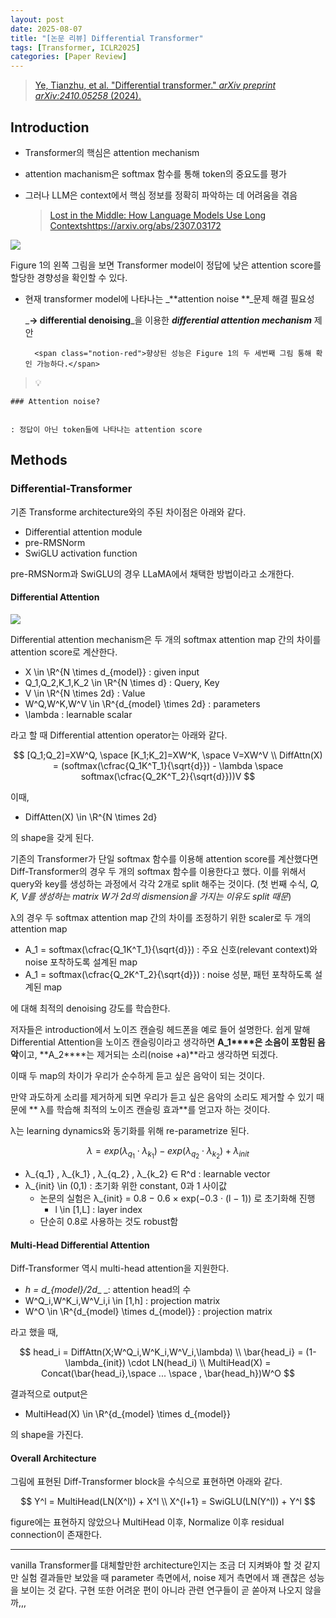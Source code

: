 ```yaml
---
layout: post
date: 2025-08-07
title: "[논문 리뷰] Differential Transformer"
tags: [Transformer, ICLR2025]
categories: [Paper Review]
---
```


> [Ye, Tianzhu, et al. "Differential transformer." ](https://arxiv.org/abs/2410.05258)[_arXiv preprint arXiv:2410.05258_](https://arxiv.org/abs/2410.05258)[ (2024).](https://arxiv.org/abs/2410.05258)



## Introduction

- Transformer의 핵심은 attention mechanism
- attention machanism은 softmax 함수를 통해 token의 중요도를 평가
- 그러나 LLM은 context에서 핵심 정보를 정확히 파악하는 데 어려움을 겪음

	> [Lost in the Middle: How Language Models Use Long Contextshttps://arxiv.org/abs/2307.03172](https://arxiv.org/abs/2307.03172)


![](https://prod-files-secure.s3.us-west-2.amazonaws.com/542b861c-36a8-4051-84e5-8804b6728dba/9083ea56-691a-4752-ae26-47f403431ac8/image.png?X-Amz-Algorithm=AWS4-HMAC-SHA256&X-Amz-Content-Sha256=UNSIGNED-PAYLOAD&X-Amz-Credential=ASIAZI2LB466U2Q6MVKI%2F20250827%2Fus-west-2%2Fs3%2Faws4_request&X-Amz-Date=20250827T040107Z&X-Amz-Expires=3600&X-Amz-Security-Token=IQoJb3JpZ2luX2VjECsaCXVzLXdlc3QtMiJIMEYCIQCEKYGxu7IwNcBmDnQ7twvu23IcLSDtdxcmzviO1nmuiQIhAPNQwSES6dJLIdjOK1yWgxjfWjROCTmb3B8lNLBYBs5iKogECIT%2F%2F%2F%2F%2F%2F%2F%2F%2F%2FwEQABoMNjM3NDIzMTgzODA1IgwmkiN5WrDjHtWj7LEq3AP%2BMy%2BDPK7EFd0gwyF5C2PMpgsjzv1UCbx%2FAiOwMBj7PBkJBCftwHMkbusOFGaoISVSBYtZj%2FVpWdhap6itl84JwUgtskDYncug3IfWR9kYUqF4gINop1neCobvBxDHXW7xWoYJb7UwtV%2FyAAN66d5MMGo9LrbsoToSDiZLp3wMQh0fuXMoV3jeHfdVD0Zaw%2BI92kuJUgos9s%2BWKlNAF2RvQNsl%2FTlbcUq2MaClPoV5soUlc%2FRRM4XU9SfH6vHcmA2x7Wf80jBRk%2FEmb3t2XKes8%2BJTmRiXJo5yLnfftJxj1FIJJxb0GdC5NEzWWtoABbxgnrZ%2F4dAWZuJKrkSsM4Q2hphk7K9yFBwHFhY8xJhPKVLluIvj0x4%2BNd%2FkXJmikFjft7I2ekAcdUAjzSbCd7rqalZ7Se6PF%2BkTloSwT4qHnyMfQl%2FDxoEUpwxOLQbHX3rZKlV9%2BFxkaA5N9aWybP2d65ILIHgUjPGoqKQ%2BKmkd%2FCHj2ZDmvqsud5%2F0yMSYp8UwGKAQwNsf%2FPvXXVnK5zw7Ub4dFEWAsed%2BtdaF%2F42Fo2McDRmfOdlE1rqkW3JGCWtoUpho%2FgIwh%2B%2BbBGPvDMVy8oF816Y7bUJL0SZLJKKj4Yk7cLGUNNVOhe2lvjDF8LnFBjqkAc3HtD6o3v3ykKojw4GErV90oxYF9uc80itEdcJP6CwP0x46yoIwHW0jym4%2F%2FOKMuWGM6zad0k4%2FCK2ImGgD7hXrsPutvGVyZJPJogq%2BTB8Filk9rddS5psxXWJGjAFbdZy2JG9KAIiaxX%2BgOk27oaXPtgeKlRxXmWPb2CvFPNa9xWtbOM%2FF2MEKrURtre29cIvCs4XW1N0MrcallTtFSLBuncQ5&X-Amz-Signature=87520427bd4b12484d543267369585a50232e80dac5e7ddf882f7a5134b8d48c&X-Amz-SignedHeaders=host&x-amz-checksum-mode=ENABLED&x-id=GetObject)


Figure 1의 왼쪽 그림을 보면 Transformer model이 정답에 낮은 attention score를 할당한 경향성을 확인할 수 있다.

- 현재 transformer model에 나타나는 _**attention noise **_문제 해결 필요성

	_**→ differential denoising**_을 이용한 _**differential attention mechanism**_ 제안


		<span class="notion-red">향상된 성능은 Figure 1의 두 세번째 그림 통해 확인 가능하다.</span>


> 💡 


	### Attention noise?


	: 정답이 아닌 token들에 나타나는 attention score



## Methods



### Differential-Transformer


기존 Transforme architecture와의 주된 차이점은 아래와 같다.

- Differential attention module
- pre-RMSNorm
- SwiGLU activation function

pre-RMSNorm과 SwiGLU의 경우 LLaMA에서 채택한 방법이라고 소개한다.



#### Differential Attention


![](https://prod-files-secure.s3.us-west-2.amazonaws.com/542b861c-36a8-4051-84e5-8804b6728dba/116d70b2-1963-4810-9167-f4c7d8a06e8f/image.png?X-Amz-Algorithm=AWS4-HMAC-SHA256&X-Amz-Content-Sha256=UNSIGNED-PAYLOAD&X-Amz-Credential=ASIAZI2LB466U2Q6MVKI%2F20250827%2Fus-west-2%2Fs3%2Faws4_request&X-Amz-Date=20250827T040107Z&X-Amz-Expires=3600&X-Amz-Security-Token=IQoJb3JpZ2luX2VjECsaCXVzLXdlc3QtMiJIMEYCIQCEKYGxu7IwNcBmDnQ7twvu23IcLSDtdxcmzviO1nmuiQIhAPNQwSES6dJLIdjOK1yWgxjfWjROCTmb3B8lNLBYBs5iKogECIT%2F%2F%2F%2F%2F%2F%2F%2F%2F%2FwEQABoMNjM3NDIzMTgzODA1IgwmkiN5WrDjHtWj7LEq3AP%2BMy%2BDPK7EFd0gwyF5C2PMpgsjzv1UCbx%2FAiOwMBj7PBkJBCftwHMkbusOFGaoISVSBYtZj%2FVpWdhap6itl84JwUgtskDYncug3IfWR9kYUqF4gINop1neCobvBxDHXW7xWoYJb7UwtV%2FyAAN66d5MMGo9LrbsoToSDiZLp3wMQh0fuXMoV3jeHfdVD0Zaw%2BI92kuJUgos9s%2BWKlNAF2RvQNsl%2FTlbcUq2MaClPoV5soUlc%2FRRM4XU9SfH6vHcmA2x7Wf80jBRk%2FEmb3t2XKes8%2BJTmRiXJo5yLnfftJxj1FIJJxb0GdC5NEzWWtoABbxgnrZ%2F4dAWZuJKrkSsM4Q2hphk7K9yFBwHFhY8xJhPKVLluIvj0x4%2BNd%2FkXJmikFjft7I2ekAcdUAjzSbCd7rqalZ7Se6PF%2BkTloSwT4qHnyMfQl%2FDxoEUpwxOLQbHX3rZKlV9%2BFxkaA5N9aWybP2d65ILIHgUjPGoqKQ%2BKmkd%2FCHj2ZDmvqsud5%2F0yMSYp8UwGKAQwNsf%2FPvXXVnK5zw7Ub4dFEWAsed%2BtdaF%2F42Fo2McDRmfOdlE1rqkW3JGCWtoUpho%2FgIwh%2B%2BbBGPvDMVy8oF816Y7bUJL0SZLJKKj4Yk7cLGUNNVOhe2lvjDF8LnFBjqkAc3HtD6o3v3ykKojw4GErV90oxYF9uc80itEdcJP6CwP0x46yoIwHW0jym4%2F%2FOKMuWGM6zad0k4%2FCK2ImGgD7hXrsPutvGVyZJPJogq%2BTB8Filk9rddS5psxXWJGjAFbdZy2JG9KAIiaxX%2BgOk27oaXPtgeKlRxXmWPb2CvFPNa9xWtbOM%2FF2MEKrURtre29cIvCs4XW1N0MrcallTtFSLBuncQ5&X-Amz-Signature=7488b5a8d9ee3c0c7b9a60c9ccd9f34918bfad315ec26297dff2834c1d00bace&X-Amz-SignedHeaders=host&x-amz-checksum-mode=ENABLED&x-id=GetObject)


Differential attention mechanism은 두 개의 softmax attention map 간의 차이를 attention score로 계산한다.

- X \in \R^{N \times d\_{model}} : given input
- Q\_1,Q\_2,K\_1,K\_2 \in \R^{N \times d} : Query, Key
- V \in \R^{N \times 2d} : Value
- W^Q,W^K,W^V \in \R^{d\_{model} \times 2d} : parameters
- \lambda : learnable scalar

라고 할 때 Differential attention operator는 아래와 같다.


$$
[Q_1;Q_2]=XW^Q, \space [K_1;K_2]=XW^K, \space V=XW^V \\
DiffAttn(X) = (softmax(\cfrac{Q_1K^T_1}{\sqrt{d}}) - \lambda \space softmax(\cfrac{Q_2K^T_2}{\sqrt{d}}))V
$$


이때,

- DiffAtten(X) \in \R^{N \times 2d}

의 shape을 갖게 된다.


기존의 Transformer가 단일 softmax 함수를 이용해 attention score를 계산했다면 Diff-Transformer의 경우 두 개의 softmax 함수를 이용한다고 했다. 이를 위해서 query와 key를 생성하는 과정에서 각각 2개로 split 해주는 것이다. <span class="notion-red">(첫 번째 수식, </span><span class="notion-red">_Q, K, V를 생성하는 matrix W가 2d의 dismension을 가지는 이유도 split 때문_</span><span class="notion-red">)</span>


 λ의 경우 두 softmax attention map 간의 차이를 조정하기 위한 scaler로 두 개의 attention map

- A\_1 = softmax(\cfrac{Q\_1K^T\_1}{\sqrt{d}}) : 주요 신호(relevant context)와 noise 포착하도록 설계된 map
- A\_1 = softmax(\cfrac{Q\_2K^T\_2}{\sqrt{d}}) : noise 성분, 패턴 포착하도록 설계된 map 

에 대해 최적의 denoising 강도를 학습한다.


저자들은 introduction에서 노이즈 캔슬링 헤드폰을 예로 들어 설명한다. 쉽게 말해 Differential Attention을 노이즈 캔슬링이라고 생각하면 **A\_1****은 소음이 포함된 음악**이고, **A\_2****는 제거되는 소리(noise +a)**라고 생각하면 되겠다. 


이때 두 map의 차이가 우리가 순수하게 듣고 싶은 음악이 되는 것이다. 


만약 과도하게 소리를 제거하게 되면 우리가 듣고 싶은 음악의 소리도 제거할 수 있기 때문에 ** λ를 학습해 최적의 노이즈 캔슬링 효과**를 얻고자 하는 것이다.


λ는 learning dynamics와 동기화를 위해 re-parametrize 된다.


$$
\lambda = exp(\lambda_{q_1} \cdot \lambda_{k_1}) - exp(\lambda_{q_2} \cdot \lambda_{k_2}) + \lambda_{init}
$$

- λ\_{q\_1} , λ\_{k\_1} , λ\_{q\_2} , λ\_{k\_2} ∈ R^d : learnable vector
- λ\_{init} \in (0,1) : 초기화 위한 constant, 0과 1 사이값
	- 논문의 실험은 λ\_{init} = 0.8 − 0.6 × exp(−0.3 · (l − 1)) 로 초기화해 진행
		- l \in [1,L] : layer index
	- 단순히 0.8로 사용하는 것도 robust함


#### **Multi-Head Differential Attention**


Diff-Transformer 역시 multi-head attention을 지원한다.

- _h = d\_{model}/2d__ _: attention head의 수
- W^Q\_i,W^K\_i,W^V\_i,i \in [1,h] : projection matrix
- W^O \in \R^{d\_{model} \times d\_{model}} : projection matrix

라고 했을 때,


$$
head_i = DiffAttn(X;W^Q_i,W^K_i,W^V_i,\lambda) \\
\bar{head_i} = (1-\lambda_{init}) \cdot LN(head_i) \\
MultiHead(X) = Concat(\bar{head_i},\space ... \space , \bar{head_h})W^O
$$


결과적으로 output은

- MultiHead(X) \in \R^{d\_{model} \times d\_{model}}

의 shape을 가진다.



#### Overall Architecture


그림에 표현된 Diff-Transformer block을 수식으로 표현하면 아래와 같다.


$$
Y^l = MultiHead(LN(X^l)) + X^l \\
X^{l+1} = SwiGLU(LN(Y^l)) + Y^l
$$


figure에는 표현하지 않았으나 MultiHead 이후, Normalize 이후 residual connection이 존재한다.


---


vanilla Transformer를 대체할만한 architecture인지는 조금 더 지켜봐야 할 것 같지만 실험 결과들만 보았을 때 parameter 측면에서, noise 제거 측면에서 꽤 괜찮은 성능을 보이는 것 같다. 구현 또한 어려운 편이 아니라 관련 연구들이 곧 쏟아져 나오지 않을까,,,

